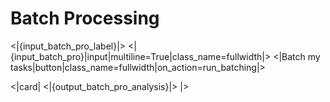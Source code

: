# Batch Processing
<|{input_batch_pro_label}|>
<|{input_batch_pro}|input|multiline=True|class_name=fullwidth|>
<|Batch my tasks|button|class_name=fullwidth|on_action=run_batching|>

<|card|
<|{output_batch_pro_analysis}|>
|>